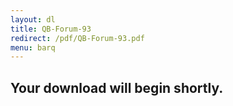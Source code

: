 ```yaml
---
layout: dl
title: QB-Forum-93
redirect: /pdf/QB-Forum-93.pdf
menu: barq
---
```

## Your download will begin shortly.

